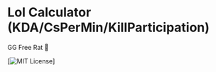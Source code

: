 # Lol Calculator (KDA/CsPerMin/KillParticipation)

GG Free Rat 🐶

[![MIT License](https://img.shields.io/github/license/iamslonik/lol-calculator)]
